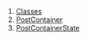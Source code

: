 1.  [Classes](./#classes)
2.  [PostContainer](./PostContainer-class.md)
3.  [PostContainerState](./PostContainerState-class.md)
